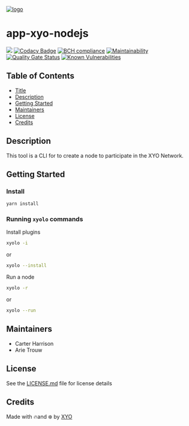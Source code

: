 [logo]: https://cdn.xy.company/img/brand/XYO_full_colored.png

[![logo]](https://xyo.network)

# app-xyo-nodejs

![](https://github.com/XYOracleNetwork/app-xyo-nodejs/workflows/CI/badge.svg)
[![Codacy Badge](https://api.codacy.com/project/badge/Grade/1f31c7fa87694b8eab91a2d71f74b697)](https://www.codacy.com/app/arietrouw/app-xyo-nodejs?utm_source=github.com&utm_medium=referral&utm_content=XYOracleNetwork/app-xyo-nodejs&utm_campaign=Badge_Grade) [![BCH compliance](https://bettercodehub.com/edge/badge/XYOracleNetwork/app-xyo-nodejs?branch=master)](https://bettercodehub.com/)
[![Maintainability](https://api.codeclimate.com/v1/badges/a99a88d28ad37a79dbf6/maintainability)](https://codeclimate.com/github/XYOracleNetwork/app-xyo-nodejs/maintainability) [![Quality Gate Status](https://sonarcloud.io/api/project_badges/measure?project=XYOracleNetwork_app-xyo-nodejs&metric=alert_status)](https://sonarcloud.io/dashboard?id=XYOracleNetwork_app-xyo-nodejs) [![Known Vulnerabilities](https://snyk.io/test/github/XYOracleNetwork/app-xyo-nodejs/badge.svg)](https://snyk.io/test/github/XYOracleNetwork/app-xyo-nodejs)

## Table of Contents

-   [Title](#app-xyo-nodejs)
-   [Description](#description)
-   [Getting Started](#getting-started)
-   [Maintainers](#maintainers)
-   [License](#license)
-   [Credits](#credits)

## Description

This tool is a CLI for to create a node to participate in the XYO Network.

## Getting Started

### Install 

```sh
yarn install
```

### Running `xyolo` commands

Install plugins

```sh
xyolo -i
```
or 

```sh
xyolo --install
```

Run a node

```sh
xyolo -r
```

or 

```sh
xyolo --run
```

## Maintainers

-   Carter Harrison
-   Arie Trouw

## License

See the [LICENSE.md](LICENSE) file for license details

## Credits

Made with 🔥and ❄️ by [XYO](https://www.xyo.network)
